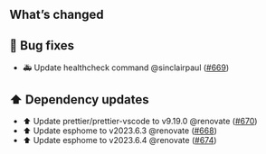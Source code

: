 ## What’s changed

## 🐛 Bug fixes

- 🚑 Update healthcheck command @sinclairpaul ([#669](https://github.com/hassio-addons/addon-vscode/pull/669))

## ⬆️ Dependency updates

- ⬆️ Update prettier/prettier-vscode to v9.19.0 @renovate ([#670](https://github.com/hassio-addons/addon-vscode/pull/670))
- ⬆️ Update esphome to v2023.6.3 @renovate ([#668](https://github.com/hassio-addons/addon-vscode/pull/668))
- ⬆️ Update esphome to v2023.6.4 @renovate ([#674](https://github.com/hassio-addons/addon-vscode/pull/674))
